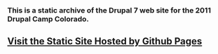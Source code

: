 ### This is a static archive of the Drupal 7 web site for the 2011 Drupal Camp Colorado.

## [Visit the Static Site Hosted by Github Pages](https://larsdesigns.github.io/2011.drupalcampcolorado.org)
